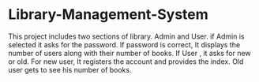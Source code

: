 # Library-Management-System
This project includes two sections of library. Admin and User. if Admin is selected it asks for the password. If password is correct, It displays the number of users along with their number of books. If User , it asks for new or old. For new user, It registers the account and provides the index. Old user gets to see his number of books.
